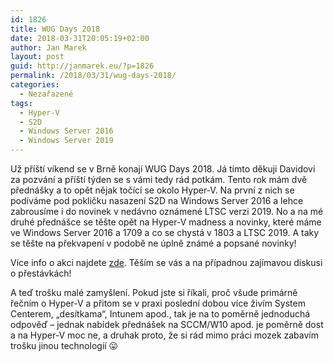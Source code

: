 ```yaml
---
id: 1826
title: WUG Days 2018
date: 2018-03-31T20:05:19+02:00
author: Jan Marek
layout: post
guid: http://janmarek.eu/?p=1826
permalink: /2018/03/31/wug-days-2018/
categories:
  - Nezařazené
tags:
  - Hyper-V
  - S2D
  - Windows Server 2016
  - Windows Server 2019
---
```

Už příští víkend se v Brně konají WUG Days 2018. Já tímto děkuji Davidovi za pozvání a příští týden se s vámi tedy rád potkám. Tento rok mám dvě přednášky a to opět nějak točící se okolo Hyper-V. Na první z nich se podíváme pod pokličku nasazení S2D na Windows Server 2016 a lehce zabrousíme i do novinek v nedávno oznámené LTSC verzi 2019. No a na mé druhé přednášce se těšte opět na Hyper-V madness a novinky, které máme ve Windows Server 2016 a 1709 a co se chystá v 1803 a LTSC 2019. A taky se těšte na překvapení v podobě ne úplně známé a popsané novinky!

Více info o akci najdete <a href="https://wug.cz/brno/akce/1000-WUG-Days-2018" target="_blank" rel="noopener">zde</a>. Těším se vás a na případnou zajímavou diskusi o přestávkách!

A teď trošku malé zamyšlení. Pokud jste si říkali, proč všude primárně řečním o Hyper-V a přitom se v praxi poslední dobou více živím System Centerem, &#8222;desítkama&#8220;, Intunem apod., tak je na to poměrně jednoduchá odpověď &#8211; jednak nabídek přednášek na SCCM/W10 apod. je poměrně dost a na Hyper-V moc ne, a druhak proto, že si rád mimo práci mozek zabavím trošku jinou technologií 😛

&nbsp;

&nbsp;

